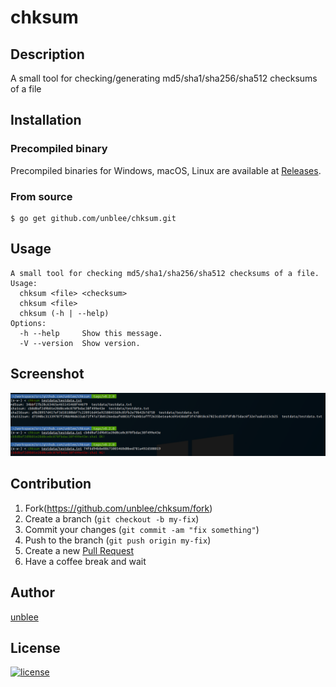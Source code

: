# chksum

## Description

A small tool for checking/generating md5/sha1/sha256/sha512 checksums of a file

## Installation

### Precompiled binary

Precompiled binaries for Windows, macOS, Linux are available at [Releases](https://github.com/unblee/chksum/releases).

### From source

```console
$ go get github.com/unblee/chksum.git
```

## Usage

```
A small tool for checking md5/sha1/sha256/sha512 checksums of a file.
Usage:
  chksum <file> <checksum>
  chksum <file>
  chksum (-h | --help)
Options:
  -h --help     Show this message.
  -V --version  Show version.
```

## Screenshot

![screenshot](assets/screenshot.png)

## Contribution

1.  Fork(https://github.com/unblee/chksum/fork)
2.  Create a branch (`git checkout -b my-fix`)
3.  Commit your changes (`git commit -am "fix something"`)
4.  Push to the branch (`git push origin my-fix`)
5.  Create a new [Pull Request](https://github.com/unblee/chksum/pulls)
6.  Have a coffee break and wait

## Author

[unblee](https://github.com/unblee)

## License

[![license](https://img.shields.io/badge/license-MIT-blue.svg?style=flat-square)](https://github.com/unblee/chksum/blob/master/LICENSE)
